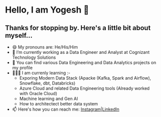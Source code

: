 # **Hello, I am Yogesh 👋**  <br>
##  **Thanks for stopping by. Here's a little bit about myself...** <br>

+ 😄 My pronouns are: He/His/Him <br>
+ 🔭 I’m currently working as a Data Engineer and Analyst at Cognizant Technology Solutions <br>
+ 🤘 You can find various Data Engineering and Data Analytics projects on my profile <br>
+ 🧑🏻‍🏫 I am currenly learning :- <br>
   + Exporing Modern Data Stack (Apacke (Kafka, Spark and Airflow), Snowflake, dbt, Databricks) <br>
   + Azure Cloud and related Data Engineering tools (Already worked with Oracle Cloud) <br>
   + Machine learning and Gen AI <br>
   + How to architectect better data system <br>
+ 📫 Here's how you can reach me: [Instagram](https://www.instagram.com/artist_yogu_gode?igsh=MTZieTFjdXBoM3dn&utm_source=qr)|[LinkedIn](www.linkedin.com/in/yogesh-gode-5ba33159)
